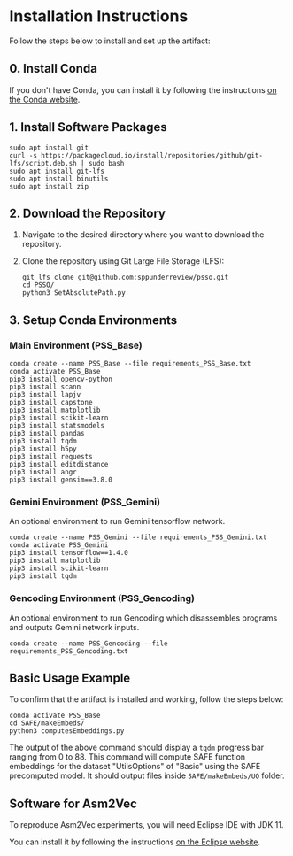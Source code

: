 # Installation Instructions

Follow the steps below to install and set up the artifact:

## 0. Install Conda
If you don't have Conda, you can install it by following the instructions [on the Conda website](https://docs.conda.io/projects/conda/en/latest/user-guide/install/linux.html).

## 1. Install Software Packages
```shell
sudo apt install git
curl -s https://packagecloud.io/install/repositories/github/git-lfs/script.deb.sh | sudo bash
sudo apt install git-lfs
sudo apt install binutils
sudo apt install zip
```

## 2. Download the Repository

1. Navigate to the desired directory where you want to download the repository.
2. Clone the repository using Git Large File Storage (LFS):

   ```shell
   git lfs clone git@github.com:sppunderreview/psso.git
   cd PSSO/
   python3 SetAbsolutePath.py
   ```

## 3. Setup Conda Environments

### Main Environment (PSS_Base)
```shell
conda create --name PSS_Base --file requirements_PSS_Base.txt
conda activate PSS_Base
pip3 install opencv-python
pip3 install scann
pip3 install lapjv
pip3 install capstone
pip3 install matplotlib
pip3 install scikit-learn
pip3 install statsmodels
pip3 install pandas
pip3 install tqdm
pip3 install h5py
pip3 install requests
pip3 install editdistance
pip3 install angr
pip3 install gensim==3.8.0
```

### Gemini Environment (PSS_Gemini)
An optional environment to run Gemini tensorflow network.
```shell
conda create --name PSS_Gemini --file requirements_PSS_Gemini.txt
conda activate PSS_Gemini
pip3 install tensorflow==1.4.0
pip3 install matplotlib
pip3 install scikit-learn
pip3 install tqdm
```

### Gencoding Environment (PSS_Gencoding)
An optional environment to run Gencoding which disassembles programs and outputs Gemini network inputs.
```shell
conda create --name PSS_Gencoding --file requirements_PSS_Gencoding.txt
```

## Basic Usage Example

To confirm that the artifact is installed and working, follow the steps below:

```shell
conda activate PSS_Base
cd SAFE/makeEmbeds/
python3 computesEmbeddings.py
```

The output of the above command should display a `tqdm` progress bar ranging from 0 to 88.
This command will compute SAFE function embeddings for the dataset "UtilsOptions" of "Basic" using the SAFE precomputed model.
It should output files inside `SAFE/makeEmbeds/UO` folder.

## Software for Asm2Vec
To reproduce Asm2Vec experiments, you will need Eclipse IDE with JDK 11.

You can install it by following the instructions [on the Eclipse website]( https://eclipseide.org/).


